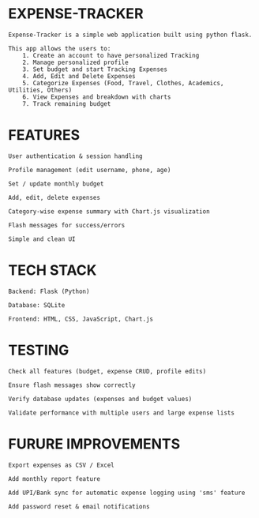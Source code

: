 # EXPENSE-TRACKER
    Expense-Tracker is a simple web application built using python flask.

    This app allows the users to:
        1. Create an account to have personalized Tracking
        2. Manage personalized profile 
        3. Set budget and start Tracking Expenses
        4. Add, Edit and Delete Expenses 
        5. Categorize Expenses (Food, Travel, Clothes, Academics, Utilities, Others)
        6. View Expenses and breakdown with charts
        7. Track remaining budget 

# FEATURES
    
    User authentication & session handling

    Profile management (edit username, phone, age)

    Set / update monthly budget

    Add, edit, delete expenses

    Category-wise expense summary with Chart.js visualization

    Flash messages for success/errors

    Simple and clean UI


# TECH STACK

    Backend: Flask (Python)

    Database: SQLite

    Frontend: HTML, CSS, JavaScript, Chart.js


# TESTING

    Check all features (budget, expense CRUD, profile edits)

    Ensure flash messages show correctly

    Verify database updates (expenses and budget values)

    Validate performance with multiple users and large expense lists

# FURURE IMPROVEMENTS

    Export expenses as CSV / Excel

    Add monthly report feature

    Add UPI/Bank sync for automatic expense logging using 'sms' feature

    Add password reset & email notifications